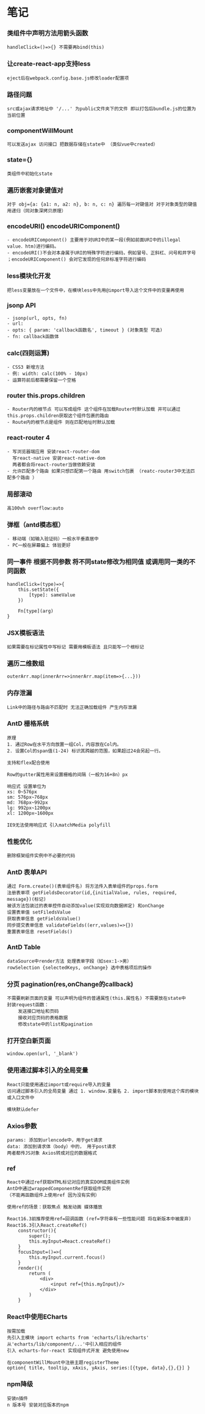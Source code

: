 # 笔记

### 类组件中声明方法用箭头函数 
	handleClick=()=>{} 不需要再bind(this) 

### 让create-react-app支持less
	eject后在webpack.config.base.js修改loader配置项

### 路径问题
	src或ajax请求地址中 '/...' 为public文件夹下的文件 即以打包后bundle.js的位置为当前位置

### componentWillMount 
	可以发送ajax 访问接口 把数据存储在state中 （类似vue中created）

### state={} 
	类组件中初始化state

### 遍历嵌套对象键值对
	对于 obj={a: {a1: n, a2: n}, b: n, c: n} 遍历每一对键值对 对于对象类型的键值用递归（同对象深拷贝原理）

### encodeURI() encodeURIComponent()
	- encodeURIComponent() 主要用于对URI中的某一段(例如前面URI中的illegal value．htm)进行编码。
	- encodeURI()不会对本身属于URI的特殊字符进行编码，例如冒号、正斜杠、问号和井字号
	；encodeURIComponent() 会对它发现的任何非标准字符进行编码

### less模块化开发 
	把less变量放在一个文件中，在模块less中先用@import导入这个文件中的变量再使用

### jsonp API
	- jsonp(url, opts, fn)
	- url:
	- opts: { param: 'callback函数名', timeout	} (对象类型 可选)
	- fn: callback函数体

### calc(四则运算)
	- CSS3 新增方法
	- 例: width: calc(100% - 10px)
	- 运算符前后都需要保留一个空格

### router this.props.children
	- Router内的根节点 可以写成组件 这个组件在加载Router时默认加载 并可以通过this.props.children获取这个组件包裹的路由
	- Route内的根节点是组件 则在匹配地址时默认加载

### react-router 4
	- 写浏览器端应用 安装react-router-dom
	  写react-native 安装react-native-dom
	  两者都会将react-router当做依赖安装
	- 允许匹配多个路由 如果只想匹配第一个路由 用switch包裹 （reatc-router3中无法匹配多个路由 ）

### 局部滚动
	高100vh overflow:auto

### 弹框（antd模态框）
	- 移动端（如输入验证码）一般水平垂直居中
	- PC一般在屏幕偏上 体验更好

### 同一事件 根据不同参数 将不同state修改为相同值 或调用同一类的不同函数
	handleClick=(type)=>{
		this.setState({
			[type]: sameValue
		})

		Fn[type](arg)
	}

### JSX模板语法
	如果需要在标记属性中写标记 需要用模板语法 且只能写一个根标记

### 遍历二维数组
	outerArr.map(innerArr=>innerArr.map(item=>{...}))

### 内存泄漏
	Link中的路径与路由不匹配时 无法正确加载组件 产生内存泄漏

### AntD 栅格系统
	原理
	1. 通过Row在水平方向放置一组Col，内容放在Col内。
	2. 设置Col的span值(1-24) 标识其跨越的范围，如果超过24会另起一行。

	支持和flex配合使用

	Row的gutter属性用来设置栅格的间隔（一般为16+8n）px

	响应式 设置单位为
	xs: 0~576px
	sm: 576px~768px
	md: 768px~992px
	lg: 992px~1200px
	xl: 1200px~1600px

	IE9无法使用响应式 引入matchMedia polyfill
	

### 性能优化
	删除框架组件实例中不必要的代码

### AntD 表单API
	通过 Form.create()(表单组件名) 将方法传入表单组件的props.form
	注册表单项 getFieldsDecorator(id,{initialValue, rules, required, message})(标记) 
	被该方法包装过的表单控件自动添加value(实现双向数据绑定) 和onChange
	设置表单值 setFiledsValue
	获取表单信息 getFieldsValue()
	同步提交表单信息 validateFields((err,values)=>{})
	重置表单信息 resetFields()

### AntD Table 
	dataSource中render方法 处理表单字段（如sex:1->男）
	rowSelection {selectedKeys, onChange} 选中表格项后的操作
	
### 分页 pagination(res,onChange的callback) 
	不需要刷新页面的变量 可以声明为组件的普通属性(this.属性名) 不需要放在state中
	封装request函数：
		发送接口地址和页码 
		接收对应页码的表格数据 
		修改state中的list和pagination

### 打开空白新页面
	window.open(url, '_blank')

### 使用通过脚本引入的全局变量
	React只能使用通过import或require导入的变量
	访问通过脚本引入的全局变量 通过 1. window.变量名 2. import脚本到使用这个库的模块或入口文件中

	模块默认defer


### Axios参数
	params: 添加到urlencode中，用于get请求
	data: 添加到请求体（body）中的， 用于post请求
	两者都传JS对象 Axios转成对应的数据格式

### ref
	React中通过ref获取HTML标记对应的真实DOM或类组件实例
	AntD中通过wrappedComponentRef获取组件实例
	（不能再函数组件上使用ref 因为没有实例）

	使用ref的场景：获取焦点 触发动画 媒体播放

	React16.3前推荐使用ref=回调函数 (ref=字符串有一些性能问题 将在新版本中被废弃)
	React16.3引入React.createRef()
		constructor(){
			super();
			this.myInput=React.createRef()
		}
		focusInput=()=>{
			this.myInput.current.focus()
		}
		render(){
			return (
				<div>
					<input ref={this.myInput}/>
				</div>
			)
		}
	
### React中使用ECharts
	按需加载
	先引入主模块 import echarts from 'echarts/lib/echarts'
	从'echarts/lib/component/...'中引入相应的组件
	引入 echarts-for-react 实现组件式开发 避免使用new

	在componentWillMount中注册主题registerTheme
	option{ title, tooltip, xAxis, yAxis, series:[{type, data},{},{}] }

### npm降级
	安装n插件
	n 版本号 安装对应版本的npm